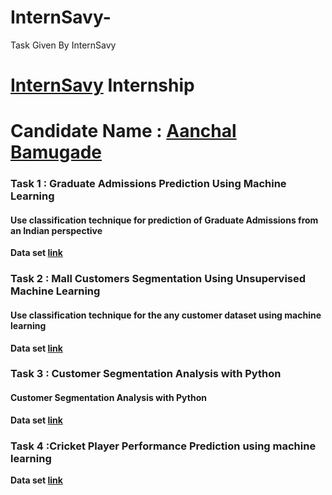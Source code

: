 # InternSavy-
Task Given By InternSavy

# [InternSavy](https://www.internsavy.com/) Internship
# Candidate Name : [Aanchal Bamugade](https://www.linkedin.com/in/aanchal-bamugade-6968441a0/)

### Task 1 : Graduate Admissions Prediction Using Machine Learning 

#### Use classification technique for prediction of Graduate Admissions from an Indian perspective

**Data set [link](https://www.kaggle.com/datasets/mohansacharya/graduate-admissions)**


### Task 2 : Mall Customers Segmentation Using Unsupervised Machine Learning 

#### Use classification technique for the any customer dataset using machine learning

**Data set [link](https://www.kaggle.com/datasets/shwetabh123/mall-customers)**


### Task 3 : Customer Segmentation Analysis with Python 

#### Customer Segmentation Analysis with Python

**Data set [link](https://www.kaggle.com/datasets/vjchoudhary7/customer-segmentation-tutorial-in-python)**

### Task 4 :Cricket Player Performance Prediction using machine learning

**Data set [link](https://www.kaggle.com/datasets/saivamshi/cricket-world-cup-2019-players-data/code)**
